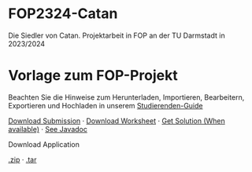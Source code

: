 # FOP2324-Catan
Die Siedler von Catan. Projektarbeit in FOP an der TU Darmstadt in 2023/2024
# Vorlage zum FOP-Projekt

Beachten Sie die Hinweise zum Herunterladen, Importieren, Bearbeitern, Exportieren und Hochladen in unserem
[Studierenden-Guide](https://wiki.tudalgo.org/)

[Download Submission](https://github.com/nsc-de/FOP2324-Catan/releases/latest/download/projekt-ns70seky-Nicolas-Schmidt-submission.jar)
·
[Download Worksheet](https://raw.githubusercontent.com/FOP-2324/FOP-2324-TeX/master/FOP-2324-Projekt.pdf)
·
[Get Solution (When available)](https://github.com/FOP-2324/FOP-2324-Projekt-Root)
·
[See Javadoc](https://nscde.com/FOP2324-Catan/)

Download Application

[.zip](https://github.com/nsc-de/FOP2324-Catan/releases/latest/download/FOP-2324-Projekt-Student.zip)
·
[.tar](https://github.com/nsc-de/FOP2324-Catan/releases/latest/download/FOP-2324-Projekt-Student.zip)
